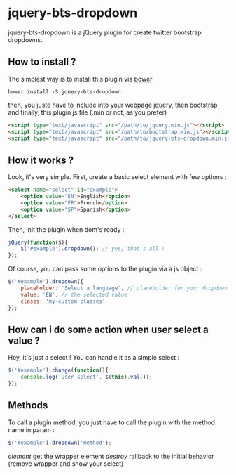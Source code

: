 jquery-bts-dropdown
===================

jquery-bts-dropdown is a jQuery plugin for create twitter bootstrap dropdowns.

## How to install ?

The simplest way is to install this plugin via [bower](http://bower.io)

```
bower install -S jquery-bts-dropdown
```
then, you juste have to include into your webpage jquery, then bootstrap and finally, this plugin js file (.min or not, as you prefer)

``` html
<script type="text/javascript" src="/path/to/jquery.min.js"></script>
<script type="text/javascript" src="/path/to/bootstrap.min.js"></script>
<script type="text/javascript" src="/path/to/jquery-bts-dropdown.min.js"></script>
```

## How it works ?

Look, it's very simple.
First, create a basic select element with few options :

``` html
<select name="select" id="example">
	<option value="EN">English</option>
	<option value="FR">French</option>
	<option value="SP">Spanish</option>
</select>
```

Then, init the plugin when dom's ready :

``` js
jQuery(function($){
	$('#example').dropdown(); // yes, that's all !
});
```

Of course, you can pass some options to the plugin via a js object :

``` js
$('#example').dropdown({
	placeholder: 'Select a language', // placeholder for your dropdown list
	value: 'EN', // the selected value
	clases: 'my-custom classes'
});
```

## How can i do some action when user select a value ?
Hey, it's just a select ! You can handle it as a simple select : 

``` js
$('#example').change(function(){
	console.log('User select', $(this).val());
});
```

## Methods
To call a plugin method, you just have to call the plugin with the method name in param :

``` js
$('#example').dropdown('method');
```

*element* get the wrapper element
*destroy* rallback to the initial behavior (remove wrapper and show your select)